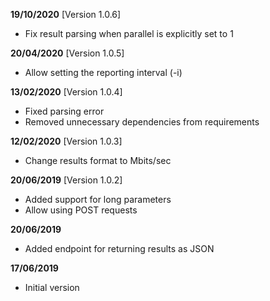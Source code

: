 **19/10/2020** [Version 1.0.6]

 - Fix result parsing when parallel is explicitly set to 1

**20/04/2020** [Version 1.0.5]

 - Allow setting the reporting interval (-i)

**13/02/2020** [Version 1.0.4]

 - Fixed parsing error
 - Removed unnecessary dependencies from requirements

**12/02/2020** [Version 1.0.3]

 - Change results format to Mbits/sec

**20/06/2019** [Version 1.0.2]

 - Added support for long parameters
 - Allow using POST requests

**20/06/2019**

 - Added endpoint for returning results as JSON

**17/06/2019**

 - Initial version